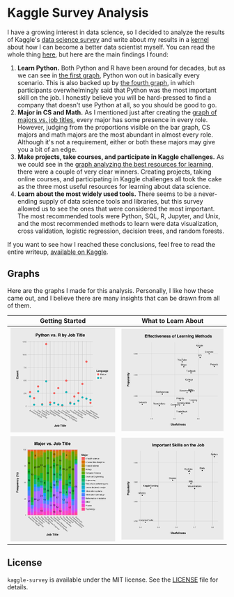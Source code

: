 # Kaggle Survey Analysis

I have a growing interest in data science, so I decided to analyze the results of Kaggle's [data science survey](https://www.kaggle.com/kaggle/kaggle-survey-2017) and write about my results in a [kernel](https://kaggle.com/kernels) about how I can become a better data scientist myself. You can read the whole thing [here](https://www.kaggle.com/jackcook/how-to-become-a-data-scientist), but here are the main findings I found:

1. **Learn Python.** Both Python and R have been around for decades, but as we can see in [the first graph](https://www.kaggle.io/svf/1726298/13ce0de91d9dc2c5337553485065a652/__results___files/__results___7_1.png), Python won out in basically every scenario. This is also backed up by [the fourth graph](https://www.kaggle.io/svf/1726298/13ce0de91d9dc2c5337553485065a652/__results___files/__results___13_1.png), in which participants overwhelmingly said that Python was the most important skill on the job. I honestly believe you will be hard-pressed to find a company that doesn't use Python at all, so you should be good to go.
2. **Major in CS and Math.** As I mentioned just after creating the [graph of majors vs. job titles](https://www.kaggle.io/svf/1726298/13ce0de91d9dc2c5337553485065a652/__results___files/__results___9_1.png), every major has some presence in every role. However, judging from the proportions visible on the bar graph, CS majors and math majors are the most abundant in almost every role. Although it's not a requirement, either or both these majors may give you a bit of an edge.
3. **Make projects, take courses, and participate in Kaggle challenges.** As we could see in the [graph analyzing the best resources for learning](https://www.kaggle.io/svf/1726298/13ce0de91d9dc2c5337553485065a652/__results___files/__results___11_1.png), there were a couple of very clear winners. Creating projects, taking online courses, and participating in Kaggle challenges all took the cake as the three most useful resources for learning about data science.
4. **Learn about the most widely used tools.** There seems to be a never-ending supply of data science tools and libraries, but this survey allowed us to see the ones that were considered the most important. The most recommended tools were Python, SQL, R, Jupyter, and Unix, and the most recommended methods to learn were data visualization, cross validation, logistic regression, decision trees, and random forests.

If you want to see how I reached these conclusions, feel free to read the entire writeup, [available on Kaggle](https://www.kaggle.com/jackcook/how-to-become-a-data-scientist).

## Graphs

Here are the graphs I made for this analysis. Personally, I like how these came out, and I believe there are many insights that can be drawn from all of them.

|Getting Started|What to Learn About|
|:-:|:-:|
|[![](graphs/python-vs-r.png)](https://www.kaggle.com/jackcook/how-to-become-a-data-scientist)|[![](graphs/learning-methods.png)](https://www.kaggle.com/jackcook/how-to-become-a-data-scientist)|
|[![](graphs/major-vs-job-title.png)](https://www.kaggle.com/jackcook/how-to-become-a-data-scientist)|[![](graphs/job-skills.png)](https://www.kaggle.com/jackcook/how-to-become-a-data-scientist)|

## License

`kaggle-survey` is available under the MIT license. See the [LICENSE](https://github.com/jackcook/kaggle-survey/blob/master/LICENSE) file for details.
